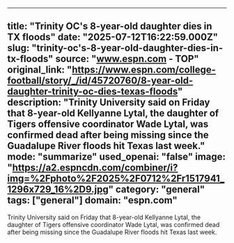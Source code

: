 ---
   title: "Trinity OC's 8-year-old daughter dies in TX floods"
   date: "2025-07-12T16:22:59.000Z"
   slug: "trinity-oc's-8-year-old-daughter-dies-in-tx-floods"
   source: "www.espn.com - TOP"
   original_link: "https://www.espn.com/college-football/story/_/id/45720760/8-year-old-daughter-trinity-oc-dies-texas-floods"
   description: "Trinity University said on Friday that 8-year-old Kellyanne Lytal, the daughter of Tigers offensive coordinator Wade Lytal, was confirmed dead after being missing since the Guadalupe River floods hit Texas last week."
   mode: "summarize"
   used_openai: "false"
   image: "https://a2.espncdn.com/combiner/i?img=%2Fphoto%2F2025%2F0712%2Fr1517941_1296x729_16%2D9.jpg"
   category: "general"
   tags: ["general"]
   domain: "espn.com"
  ---
  Trinity University said on Friday that 8-year-old Kellyanne Lytal, the daughter of Tigers offensive coordinator Wade Lytal, was confirmed dead after being missing since the Guadalupe River floods hit Texas last week.